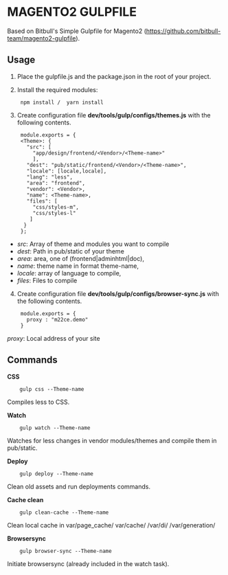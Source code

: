 # MAGENTO2 GULPFILE #

Based on Bitbull's Simple Gulpfile for Magento2 (https://github.com/bitbull-team/magento2-gulpfile).

Usage
-----

1. Place the gulpfile.js and the package.json in the root of your project.

2. Install the required modules:

        npm install /  yarn install  

3. Create configuration file **dev/tools/gulp/configs/themes.js** with the following contents.

        module.exports = {
        <Theme>: {
          "src": [
            "app/design/frontend/<Vendor>/<Theme-name>"
            ],
          "dest": "pub/static/frontend/<Vendor>/<Theme-name>",
          "locale": [locale,locale],
          "lang": "less",
          "area": "frontend",
          "vendor": <Vendor>,
          "name": <Theme-name>,
          "files": [
            "css/styles-m",
            "css/styles-l"
           ]
         }
        };
  
- _src_:  Array of theme and modules you want to compile
- _dest_: Path in pub/static of your theme
- _area_: area, one of (frontend|adminhtml|doc),
- _name_: theme name in format theme-name,
- _locale_: array of language to compile,
- _files_: Files to compile
        
4. Create configuration file **dev/tools/gulp/configs/browser-sync.js** with the following contents.

        module.exports = {
          proxy : "m22ce.demo"
        }

_proxy_: Local address of your site


Commands
--------
 
**CSS**

        gulp css --Theme-name

Compiles less to CSS.       

**Watch**
        
        gulp watch --Theme-name

Watches for less changes in vendor modules/themes and compile them in pub/static.
        
**Deploy**
        
        gulp deploy --Theme-name

Clean old assets and run deployments commands.    

**Cache clean**
        
        gulp clean-cache --Theme-name

Clean local cache in var/page_cache/ var/cache/ /var/di/ /var/generation/

**Browsersync**
        
        gulp browser-sync --Theme-name

Initiate browsersync (already included in the watch task).   

